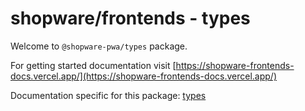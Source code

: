 # shopware/frontends - types

Welcome to `@shopware-pwa/types` package.

For getting started documentation visit [https://shopware-frontends-docs.vercel.app/](https://shopware-frontends-docs.vercel.app/)

Documentation specific for this package: [types](https://shopware-frontends-docs.vercel.app/packages/types.html)

